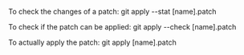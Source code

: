 To check the changes of a patch: git apply --stat [name].patch

To check if the patch can be applied: git apply --check [name].patch

To actually apply the patch: git apply [name].patch
